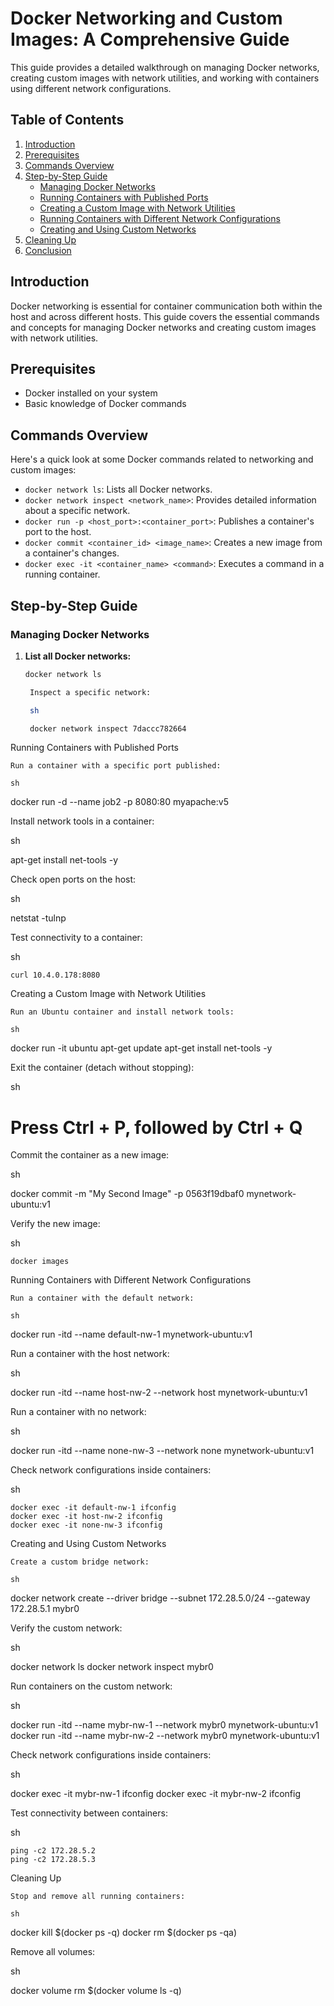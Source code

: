 # Docker Networking and Custom Images: A Comprehensive Guide

This guide provides a detailed walkthrough on managing Docker networks, creating custom images with network utilities, and working with containers using different network configurations.

## Table of Contents

1. [Introduction](#introduction)
2. [Prerequisites](#prerequisites)
3. [Commands Overview](#commands-overview)
4. [Step-by-Step Guide](#step-by-step-guide)
   - [Managing Docker Networks](#managing-docker-networks)
   - [Running Containers with Published Ports](#running-containers-with-published-ports)
   - [Creating a Custom Image with Network Utilities](#creating-a-custom-image-with-network-utilities)
   - [Running Containers with Different Network Configurations](#running-containers-with-different-network-configurations)
   - [Creating and Using Custom Networks](#creating-and-using-custom-networks)
5. [Cleaning Up](#cleaning-up)
6. [Conclusion](#conclusion)

## Introduction

Docker networking is essential for container communication both within the host and across different hosts. This guide covers the essential commands and concepts for managing Docker networks and creating custom images with network utilities.

## Prerequisites

- Docker installed on your system
- Basic knowledge of Docker commands

## Commands Overview

Here's a quick look at some Docker commands related to networking and custom images:

- `docker network ls`: Lists all Docker networks.
- `docker network inspect <network_name>`: Provides detailed information about a specific network.
- `docker run -p <host_port>:<container_port>`: Publishes a container's port to the host.
- `docker commit <container_id> <image_name>`: Creates a new image from a container's changes.
- `docker exec -it <container_name> <command>`: Executes a command in a running container.

## Step-by-Step Guide

### Managing Docker Networks

1. **List all Docker networks:**

   ```sh
   docker network ls

    Inspect a specific network:

    sh

    docker network inspect 7daccc782664

Running Containers with Published Ports

    Run a container with a specific port published:

    sh

docker run -d --name job2 -p 8080:80 myapache:v5

Install network tools in a container:

sh

apt-get install net-tools -y

Check open ports on the host:

sh

netstat -tulnp

Test connectivity to a container:

sh

    curl 10.4.0.178:8080

Creating a Custom Image with Network Utilities

    Run an Ubuntu container and install network tools:

    sh

docker run -it ubuntu
apt-get update
apt-get install net-tools -y

Exit the container (detach without stopping):

sh

# Press Ctrl + P, followed by Ctrl + Q

Commit the container as a new image:

sh

docker commit -m "My Second Image" -p 0563f19dbaf0 mynetwork-ubuntu:v1

Verify the new image:

sh

    docker images

Running Containers with Different Network Configurations

    Run a container with the default network:

    sh

docker run -itd --name default-nw-1 mynetwork-ubuntu:v1

Run a container with the host network:

sh

docker run -itd --name host-nw-2 --network host mynetwork-ubuntu:v1

Run a container with no network:

sh

docker run -itd --name none-nw-3 --network none mynetwork-ubuntu:v1

Check network configurations inside containers:

sh

    docker exec -it default-nw-1 ifconfig
    docker exec -it host-nw-2 ifconfig
    docker exec -it none-nw-3 ifconfig

Creating and Using Custom Networks

    Create a custom bridge network:

    sh

docker network create --driver bridge --subnet 172.28.5.0/24 --gateway 172.28.5.1 mybr0

Verify the custom network:

sh

docker network ls
docker network inspect mybr0

Run containers on the custom network:

sh

docker run -itd --name mybr-nw-1 --network mybr0 mynetwork-ubuntu:v1
docker run -itd --name mybr-nw-2 --network mybr0 mynetwork-ubuntu:v1

Check network configurations inside containers:

sh

docker exec -it mybr-nw-1 ifconfig
docker exec -it mybr-nw-2 ifconfig

Test connectivity between containers:

sh

    ping -c2 172.28.5.2
    ping -c2 172.28.5.3

Cleaning Up

    Stop and remove all running containers:

    sh

docker kill $(docker ps -q)
docker rm $(docker ps -qa)

Remove all volumes:

sh

docker volume rm $(docker volume ls -q)
